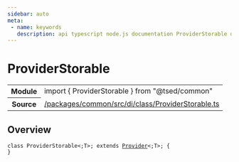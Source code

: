 ```yaml
---
sidebar: auto
meta:
 - name: keywords
   description: api typescript node.js documentation ProviderStorable decorator
---
```

# ProviderStorable <Badge text="Decorator" type="decorator"/>
<!-- Summary -->
<section class="symbol-info"><table class="is-full-width"><tbody><tr><th>Module</th><td><div class="lang-typescript"><span class="token keyword">import</span> { ProviderStorable }&nbsp;<span class="token keyword">from</span>&nbsp;<span class="token string">"@tsed/common"</span></div></td></tr><tr><th>Source</th><td><a href="https://github.com/Romakita/ts-express-decorators/blob/v4.31.4/packages/common/src/di/class/ProviderStorable.ts#L0-L0">/packages/common/src/di/class/ProviderStorable.ts</a></td></tr></tbody></table></section>

<!-- Overview -->
## Overview


<pre><code class="typescript-lang "><span class="token keyword">class</span> ProviderStorable&lt<span class="token punctuation">;</span>T&gt<span class="token punctuation">;</span> <span class="token keyword">extends</span> <a href="/api/common/di/class/Provider.html"><span class="token">Provider</span></a>&lt<span class="token punctuation">;</span>T&gt<span class="token punctuation">;</span> <span class="token punctuation">{</span>
<span class="token punctuation">}</span></code></pre>